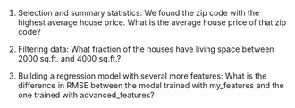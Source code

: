 1. Selection and summary statistics: We found the zip code with the highest average house price. What is the average house price of that zip code?

2. Filtering data: What fraction of the houses have living space between 2000 sq.ft. and 4000 sq.ft.?

3. Building a regression model with several more features: What is the difference in RMSE between the model trained with my_features and the one trained with advanced_features?
